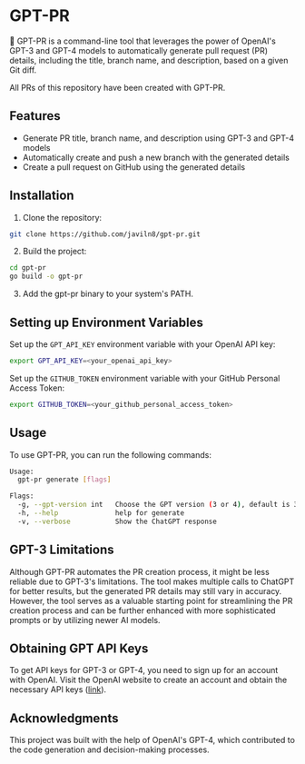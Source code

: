 # GPT-PR

🤖 GPT-PR is a command-line tool that leverages the power of OpenAI's GPT-3 and GPT-4 models to automatically generate pull
request (PR) details, including the title, branch name, and description, based on a given Git diff.

All PRs of this repository have been created with GPT-PR.

## Features

* Generate PR title, branch name, and description using GPT-3 and GPT-4 models
* Automatically create and push a new branch with the generated details
* Create a pull request on GitHub using the generated details

## Installation

1. Clone the repository:

```bash
git clone https://github.com/javiln8/gpt-pr.git
```

2. Build the project:

```bash
cd gpt-pr
go build -o gpt-pr
```

3. Add the gpt-pr binary to your system's PATH.

## Setting up Environment Variables

Set up the `GPT_API_KEY` environment variable with your OpenAI API key:

```bash
export GPT_API_KEY=<your_openai_api_key>
```

Set up the `GITHUB_TOKEN` environment variable with your GitHub Personal Access Token:

```bash
export GITHUB_TOKEN=<your_github_personal_access_token>
```

## Usage

To use GPT-PR, you can run the following commands:

```bash
Usage:
  gpt-pr generate [flags]

Flags:
  -g, --gpt-version int   Choose the GPT version (3 or 4), default is 3 (default 3)
  -h, --help              help for generate
  -v, --verbose           Show the ChatGPT response
```

## GPT-3 Limitations

Although GPT-PR automates the PR creation process, it might be less reliable due to GPT-3's limitations. The tool makes
multiple calls to ChatGPT for better results, but the generated PR details may still vary in accuracy. However, the tool
serves as a valuable starting point for streamlining the PR creation process and can be further enhanced with more
sophisticated prompts or by utilizing newer AI models.

## Obtaining GPT API Keys

To get API keys for GPT-3 or GPT-4, you need to sign up for an account with OpenAI. Visit the OpenAI website to create
an account and obtain the necessary API keys ([link](https://platform.openai.com/account/api-keys)).

## Acknowledgments

This project was built with the help of OpenAI's GPT-4, which contributed to the code generation and decision-making
processes.
